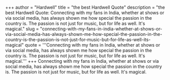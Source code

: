 +++
author = "Hardwell"
title = "the best Hardwell Quote"
description = "the best Hardwell Quote: Connecting with my fans in India, whether at shows or via social media, has always shown me how special the passion in the country is. The passion is not just for music, but for life as well. It's magical."
slug = "connecting-with-my-fans-in-india-whether-at-shows-or-via-social-media-has-always-shown-me-how-special-the-passion-in-the-country-is-the-passion-is-not-just-for-music-but-for-life-as-well-its-magical"
quote = '''Connecting with my fans in India, whether at shows or via social media, has always shown me how special the passion in the country is. The passion is not just for music, but for life as well. It's magical.'''
+++
Connecting with my fans in India, whether at shows or via social media, has always shown me how special the passion in the country is. The passion is not just for music, but for life as well. It's magical.
